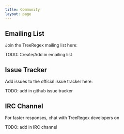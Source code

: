```yaml
---
title: Community
layout: page
---
```


## Emailing List
Join the TreeRegex mailing list here:

TODO: Create/Add in emailing list

## Issue Tracker

Add issues to the official issue tracker here:

TODO: add in github issue tracker

## IRC Channel

For faster responses, chat with TreeRegex developers on

TODO: add in IRC channel


